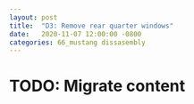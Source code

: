 ```yaml
---
layout: post
title:  "D3: Remove rear quarter windows"
date:   2020-11-07 12:00:00 -0800
categories: 66_mustang dissasembly
---
```


# TODO: Migrate content
